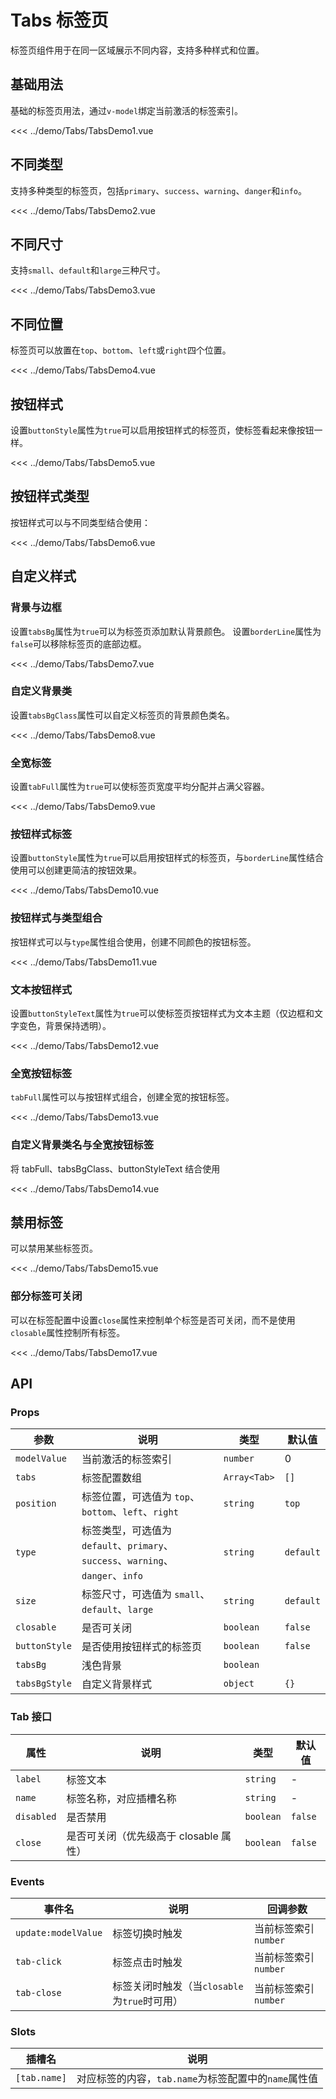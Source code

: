# Tabs 标签页

标签页组件用于在同一区域展示不同内容，支持多种样式和位置。

## 基础用法

基础的标签页用法，通过`v-model`绑定当前激活的标签索引。

<script setup>
import TabsDemo1 from '../demo/Tabs/TabsDemo1.vue';
import TabsDemo2 from '../demo/Tabs/TabsDemo2.vue';
import TabsDemo3 from '../demo/Tabs/TabsDemo3.vue';
import TabsDemo4 from '../demo/Tabs/TabsDemo4.vue';
import TabsDemo5 from '../demo/Tabs/TabsDemo5.vue';
import TabsDemo6 from '../demo/Tabs/TabsDemo6.vue';
import TabsDemo7 from '../demo/Tabs/TabsDemo7.vue';
import TabsDemo8 from '../demo/Tabs/TabsDemo8.vue';
import TabsDemo9 from '../demo/Tabs/TabsDemo9.vue';
import TabsDemo10 from '../demo/Tabs/TabsDemo10.vue';
import TabsDemo11 from '../demo/Tabs/TabsDemo11.vue';
import TabsDemo12 from '../demo/Tabs/TabsDemo12.vue';
import TabsDemo13 from '../demo/Tabs/TabsDemo13.vue';
import TabsDemo14 from '../demo/Tabs/TabsDemo14.vue';
import TabsDemo15 from '../demo/Tabs/TabsDemo15.vue';
import TabsDemo16 from '../demo/Tabs/TabsDemo16.vue';
import TabsDemo17 from '../demo/Tabs/TabsDemo17.vue';
</script>

<Demo>
<TabsDemo1/>
</Demo>

<CollapsibleCode>

<<< ../demo/Tabs/TabsDemo1.vue

</CollapsibleCode>

## 不同类型

支持多种类型的标签页，包括`primary`、`success`、`warning`、`danger`和`info`。

<Demo>
<TabsDemo2/>
</Demo>

<CollapsibleCode>

<<< ../demo/Tabs/TabsDemo2.vue

</CollapsibleCode>

## 不同尺寸

支持`small`、`default`和`large`三种尺寸。

<Demo>
<TabsDemo3/>
</Demo>

<CollapsibleCode>

<<< ../demo/Tabs/TabsDemo3.vue

</CollapsibleCode>

## 不同位置

标签页可以放置在`top`、`bottom`、`left`或`right`四个位置。

<Demo>
<TabsDemo4/>
</Demo>

<CollapsibleCode>

<<< ../demo/Tabs/TabsDemo4.vue

</CollapsibleCode>

## 按钮样式

设置`buttonStyle`属性为`true`可以启用按钮样式的标签页，使标签看起来像按钮一样。

<Demo>
<TabsDemo5/>
</Demo>

<CollapsibleCode>

<<< ../demo/Tabs/TabsDemo5.vue

</CollapsibleCode>

## 按钮样式类型

按钮样式可以与不同类型结合使用：

<Demo>
<TabsDemo6/>
</Demo>

<CollapsibleCode>

<<< ../demo/Tabs/TabsDemo6.vue

</CollapsibleCode>

## 自定义样式

### 背景与边框

设置`tabsBg`属性为`true`可以为标签页添加默认背景颜色。
设置`borderLine`属性为`false`可以移除标签页的底部边框。
<Demo>
<TabsDemo7/>
</Demo>

<CollapsibleCode>

<<< ../demo/Tabs/TabsDemo7.vue

</CollapsibleCode>

### 自定义背景类

设置`tabsBgClass`属性可以自定义标签页的背景颜色类名。
<Demo>
<TabsDemo8/>
</Demo>

<CollapsibleCode>

<<< ../demo/Tabs/TabsDemo8.vue

</CollapsibleCode>

### 全宽标签

设置`tabFull`属性为`true`可以使标签页宽度平均分配并占满父容器。
<Demo>
<TabsDemo9/>
</Demo>

<CollapsibleCode>

<<< ../demo/Tabs/TabsDemo9.vue

</CollapsibleCode>

### 按钮样式标签

设置`buttonStyle`属性为`true`可以启用按钮样式的标签页，与`borderLine`属性结合使用可以创建更简洁的按钮效果。

<Demo>
<TabsDemo10/>
</Demo>

<CollapsibleCode>

<<< ../demo/Tabs/TabsDemo10.vue

</CollapsibleCode>

### 按钮样式与类型组合

按钮样式可以与`type`属性组合使用，创建不同颜色的按钮标签。

<Demo>
<TabsDemo11/>
</Demo>

<CollapsibleCode>

<<< ../demo/Tabs/TabsDemo11.vue

</CollapsibleCode>

### 文本按钮样式

设置`buttonStyleText`属性为`true`可以使标签页按钮样式为文本主题（仅边框和文字变色，背景保持透明）。

<Demo>
<TabsDemo12/>
</Demo>

<CollapsibleCode>

<<< ../demo/Tabs/TabsDemo12.vue

</CollapsibleCode>

### 全宽按钮标签

`tabFull`属性可以与按钮样式组合，创建全宽的按钮标签。

<Demo>
<TabsDemo13/>
</Demo>

<CollapsibleCode>

<<< ../demo/Tabs/TabsDemo13.vue

</CollapsibleCode>

### 自定义背景类名与全宽按钮标签

将 tabFull、tabsBgClass、buttonStyleText 结合使用

<Demo>
  <TabsDemo14/>
</Demo>

<CollapsibleCode>

<<< ../demo/Tabs/TabsDemo14.vue

</CollapsibleCode>

## 禁用标签

可以禁用某些标签页。
<Demo>
<TabsDemo15/>
</Demo>

<CollapsibleCode>

<<< ../demo/Tabs/TabsDemo15.vue

</CollapsibleCode>

### 部分标签可关闭

可以在标签配置中设置`close`属性来控制单个标签是否可关闭，而不是使用`closable`属性控制所有标签。
<Demo>
<TabsDemo17/>
</Demo>

<CollapsibleCode>

<<< ../demo/Tabs/TabsDemo17.vue

</CollapsibleCode>

## API

### Props

| 参数          | 说明                                                                            | 类型         | 默认值    |
| ------------- | ------------------------------------------------------------------------------- | ------------ | --------- |
| `modelValue`  | 当前激活的标签索引                                                              | `number`     | 0         |
| `tabs`        | 标签配置数组                                                                    | `Array<Tab>` | `[]`      |
| `position`    | 标签位置，可选值为 `top`、`bottom`、`left`、`right`                             | `string`     | `top`     |
| `type`        | 标签类型，可选值为 `default`、`primary`、`success`、`warning`、`danger`、`info` | `string`     | `default` |
| `size`        | 标签尺寸，可选值为 `small`、`default`、`large`                                  | `string`     | `default` |
| `closable`    | 是否可关闭                                                                      | `boolean`    | `false`   |
| `buttonStyle` | 是否使用按钮样式的标签页                                                        | `boolean`    | `false`   |
| `tabsBg`      | 浅色背景                                                                        | `boolean`    |
| `tabsBgStyle` | 自定义背景样式                                                                  | `object`     | `{}`      |

### Tab 接口

| 属性       | 说明                                   | 类型      | 默认值  |
| ---------- | -------------------------------------- | --------- | ------- |
| `label`    | 标签文本                               | `string`  | -       |
| `name`     | 标签名称，对应插槽名称                 | `string`  | -       |
| `disabled` | 是否禁用                               | `boolean` | `false` |
| `close`    | 是否可关闭（优先级高于 closable 属性） | `boolean` | `false` |

### Events

| 事件名              | 说明                                         | 回调参数              |
| ------------------- | -------------------------------------------- | --------------------- |
| `update:modelValue` | 标签切换时触发                               | 当前标签索引 `number` |
| `tab-click`         | 标签点击时触发                               | 当前标签索引 `number` |
| `tab-close`         | 标签关闭时触发（当`closable`为`true`时可用） | 当前标签索引 `number` |

### Slots

| 插槽名       | 说明                                                 |
| ------------ | ---------------------------------------------------- |
| `[tab.name]` | 对应标签的内容，`tab.name`为标签配置中的`name`属性值 |
